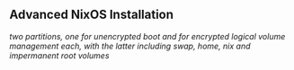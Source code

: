 ## Advanced NixOS Installation

*two partitions, one for unencrypted boot and for encrypted logical volume management each, with the latter including swap, home, nix and impermanent root volumes*
